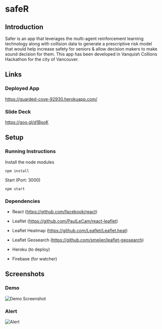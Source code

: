 # safeR 

## Introduction
Safer is an app that leverages the multi-agent reinforcement learning technology along with collision data to generate a prescriptive risk model that would help increase safety for seniors & allow decision makers to make sound decision for them. This app has been developed in Vanquish Collions Hackathon for the city of Vancouver.

## Links

### Deployed App
https://guarded-cove-92930.herokuapp.com/

### Slide Deck
https://goo.gl/d1BsoK

## Setup

### Running Instructions

Install the node modules
```
npm install 
```

Start (Port: 3000)
```
npm start
```
### Dependencies

* React
  (https://github.com/facebook/react)

* Leaflet
  (https://github.com/PaulLeCam/react-leaflet)

* Leaflet Heatmap
  (https://github.com/Leaflet/Leaflet.heat)

* Leaflet Geosearch
  (https://github.com/smeijer/leaflet-geosearch)
  
* Heroku (to deploy)

* Firebase (for watcher)

## Screenshots

### Demo
![Demo Screenshot](/screenshot/demo.png)

### Alert
![Alert](/screenshot/alert.png)

